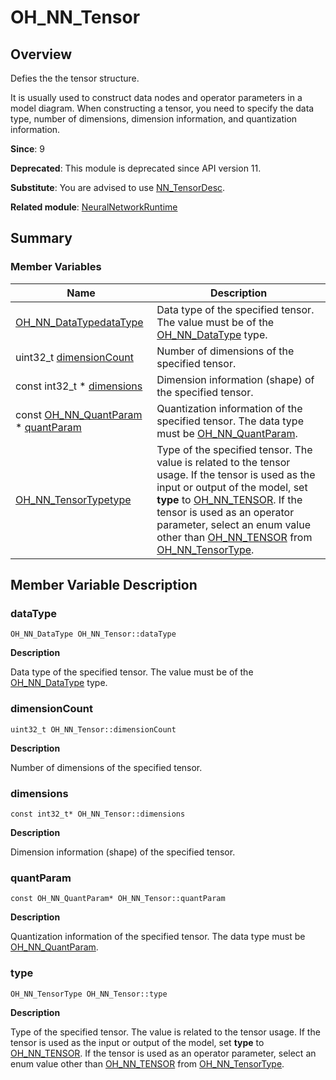 # OH_NN_Tensor


## Overview

Defies the the tensor structure.

It is usually used to construct data nodes and operator parameters in a model diagram. When constructing a tensor, you need to specify the data type, number of dimensions, dimension information, and quantization information.

**Since**: 9

**Deprecated**: This module is deprecated since API version 11.

**Substitute**: You are advised to use [NN_TensorDesc](_neural_network_runtime.md#nn_tensordesc).

**Related module**: [NeuralNetworkRuntime](_neural_network_runtime.md)


## Summary


### Member Variables

| Name| Description| 
| -------- | -------- |
| [OH_NN_DataType](_neural_nework_runtime.md#oh_nn_datatype)[dataType](#datatype) | Data type of the specified tensor. The value must be of the [OH_NN_DataType](_neural_network_runtime.md#oh_nn_datatype) type.| 
| uint32_t [dimensionCount](#dimensioncount) | Number of dimensions of the specified tensor.| 
| const int32_t \* [dimensions](#dimensions) | Dimension information (shape) of the specified tensor.| 
| const [OH_NN_QuantParam](_o_h___n_n___quant_param.md) \* [quantParam](#quantparam) | Quantization information of the specified tensor. The data type must be [OH_NN_QuantParam](_o_h___n_n___quant_param.md).| 
| [OH_NN_TensorType](_neural_nework_runtime.md#oh_nn_tensortype)[type](#type) | Type of the specified tensor. The value is related to the tensor usage. If the tensor is used as the input or output of the model, set **type** to [OH_NN_TENSOR](_neural_network_runtime.md). If the tensor is used as an operator parameter, select an enum value other than [OH_NN_TENSOR](_neural_network_runtime.md) from [OH_NN_TensorType](_neural_network_runtime.md#oh_nn_tensortype).| 


## Member Variable Description


### dataType

```
OH_NN_DataType OH_NN_Tensor::dataType
```

**Description**

Data type of the specified tensor. The value must be of the [OH_NN_DataType](_neural_network_runtime.md#oh_nn_datatype) type.


### dimensionCount

```
uint32_t OH_NN_Tensor::dimensionCount
```

**Description**

Number of dimensions of the specified tensor.


### dimensions

```
const int32_t* OH_NN_Tensor::dimensions
```

**Description**

Dimension information (shape) of the specified tensor.


### quantParam

```
const OH_NN_QuantParam* OH_NN_Tensor::quantParam
```

**Description**

Quantization information of the specified tensor. The data type must be [OH_NN_QuantParam](_o_h___n_n___quant_param.md).


### type

```
OH_NN_TensorType OH_NN_Tensor::type
```

**Description**

Type of the specified tensor. The value is related to the tensor usage. If the tensor is used as the input or output of the model, set **type** to [OH_NN_TENSOR](_neural_network_runtime.md). If the tensor is used as an operator parameter, select an enum value other than [OH_NN_TENSOR](_neural_network_runtime.md) from [OH_NN_TensorType](_neural_network_runtime.md#oh_nn_tensortype).
